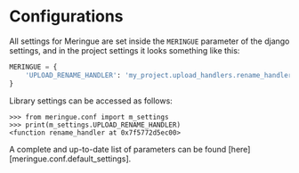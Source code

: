 # Configurations

All settings for Meringue are set inside the `MERINGUE` parameter of the django settings, and in the project settings it looks something like this:

```py title="settings.py"
MERINGUE = {
    'UPLOAD_RENAME_HANDLER': 'my_project.upload_handlers.rename_handler',
}
```

Library settings can be accessed as follows:

```pycon
>>> from meringue.conf import m_settings
>>> print(m_settings.UPLOAD_RENAME_HANDLER)
<function rename_handler at 0x7f5772d5ec00>
```

A complete and up-to-date list of parameters can be found [here][meringue.conf.default_settings].
